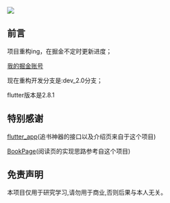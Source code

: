 ![]( https://visitor-badge.glitch.me/badge?page_id=<80E38FFA26DAD77BC2F8A56307EDE15B>)

## 前言

项目重构ing，在掘金不定时更新进度；

[我的掘金账号](https://juejin.cn/user/2735240658304893)

现在重构开发分支是:dev_2.0分支；

flutter版本是2.8.1


## 特别感谢

[flutter_app](https://github.com/shichunlei/flutter_app)(追书神器的接口以及介绍页来自于这个项目)

[BookPage](https://github.com/AnliaLee/BookPage)(阅读页的实现思路参考自这个项目)

## 免责声明

本项目仅用于研究学习,请勿用于商业,否则后果与本人无关。

